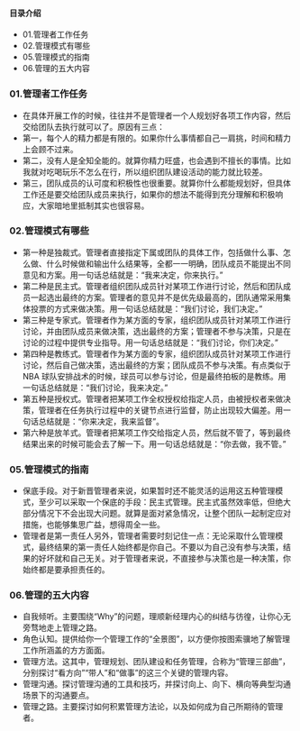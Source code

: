 #### 目录介绍
- 01.管理者工作任务
- 02.管理模式有哪些
- 05.管理模式的指南
- 06.管理的五大内容





### 01.管理者工作任务
- 在具体开展工作的时候，往往并不是管理者一个人规划好各项工作内容，然后交给团队去执行就可以了。原因有三点：
- 第一，每个人的精力都是有限的。如果你什么事情都自己一肩挑，时间和精力上会顾不过来。
- 第二，没有人是全知全能的。就算你精力旺盛，也会遇到不擅长的事情。比如我就对吃喝玩乐不怎么在行，所以组织团队建设活动的能力就比较差。
- 第三，团队成员的认可度和积极性也很重要。就算你什么都能规划好，但具体工作还是要交给团队成员来执行，如果你的想法不能得到充分理解和积极响应，大家暗地里抵制其实也很容易。



### 02.管理模式有哪些
- 第一种是独裁式。管理者直接指定下属或团队的具体工作，包括做什么事、怎么做、什么时候做和输出什么结果等，全都一一明确，团队成员不能提出不同意见和方案。用一句话总结就是：“我来决定，你来执行。”
- 第二种是民主式。管理者组织团队成员针对某项工作进行讨论，然后和团队成员一起选出最终的方案。管理者的意见并不是优先级最高的，团队通常采用集体投票的方式来做决策。用一句话总结就是：“我们讨论，我们决定。”
- 第三种是专家式。管理者作为某方面的专家，组织团队成员针对某项工作进行讨论，并由团队成员来做决策，选出最终的方案；管理者不参与决策，只是在讨论的过程中提供专业指导。用一句话总结就是：“我们讨论，你们决定。”
- 第四种是教练式。管理者作为某方面的专家，组织团队成员针对某项工作进行讨论，然后自己做决策，选出最终的方案；团队成员不参与决策。有点类似于 NBA 球队安排战术的时候，球员可以参与讨论，但是最终拍板的是教练。用一句话总结就是：“我们讨论，我来决定。”
- 第五种是授权式。管理者把某项工作全权授权给指定人员，由被授权者来做决策，管理者在任务执行过程中的关键节点进行监督，防止出现较大偏差。用一句话总结就是：“你来决定，我来监督”。
- 第六种是放羊式。管理者把某项工作交给指定人员，然后就不管了，等到最终结果出来的时候可能会去了解一下。用一句话总结就是：“你去做，我不管。”




### 05.管理模式的指南
- 保底手段。对于新晋管理者来说，如果暂时还不能灵活的运用这五种管理模式，至少可以采取一个保底的手段：民主式管理。民主式虽然效率低，但绝大部分情况下不会出现大问题。就算是面对紧急情况，让整个团队一起制定应对措施，也能够集思广益，想得周全一些。
- 管理者是第一责任人另外，管理者需要时刻记住一点：无论采取什么管理模式，最终结果的第一责任人始终都是你自己。不要以为自己没有参与决策，结果的好坏就和自己无关。对于管理者来说，不直接参与决策也是一种决策，你始终都是要承担责任的。


### 06.管理的五大内容
- 自我倾听。主要围绕“Why”的问题，理顺新经理内心的纠结与彷徨，让你心无旁骛地走上管理之路。
- 角色认知。提供给你一个管理工作的“全景图”，以方便你按图索骥地了解管理工作所涵盖的方方面面。
- 管理方法。这其中，管理规划、团队建设和任务管理，合称为“管理三部曲”，分别探讨“看方向”“带人”和“做事”的这三个关键的管理内容。
- 管理沟通。探讨管理沟通的工具和技巧，并探讨向上、向下、横向等典型沟通场景下的沟通要点。
- 管理之路。主要探讨如何积累管理方法论，以及如何成为自己所期待的管理者。



